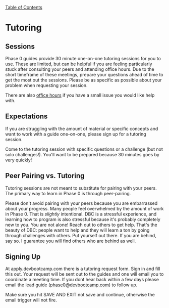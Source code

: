 [Table of Contents](README.md)

# Tutoring

## Sessions
Phase 0 guides provide 30 minute one-on-one tutoring sessions for you to use. These are limited, but can be helpful if you are feeling particularly stuck after consulting your peers and attending office hours. Due to the short timeframe of these meetings, prepare your questions ahead of time to get the most out the sessions. Please be as specific as possible about your problem when requesting your session.

There are also [office hours](office_hours.md) if you have a small issue you would like help with.


## Expectations
If you are struggling with the amount of material or specific concepts and want to work with a guide one-on-one, please sign up for a tutoring session.

Come to the tutoring session with specific questions or a challenge (but not solo challenges!). You'll want to be prepared because 30 minutes goes by very quickly!


## Peer Pairing vs. Tutoring

Tutoring sessions are not meant to substitute for pairing with your peers. The primary way to learn in Phase 0 is through peer-pairing.

Please don't avoid pairing with your peers because you are embarrassed about your progress. Many people feel overwhelmed by the amount of work in Phase 0. That is *slightly* intentional. DBC is a stressful experience, and learning how to program is also stressful because it's probably completely new to you. You are not alone! Reach out to others to get help. That's the beauty of DBC: people want to help and they will learn a ton by going through challenges with others. Put yourself out there. If you are behind, say so. I guarantee you will find others who are behind as well.

## Signing Up

At apply.devbootcamp.com there is a tutoring request form. Sign in and fill this out. Your request will be sent out to the guides and one will email you to coordinate a meeting time. If you dont hear back within a few days please email the lead guide (phase0@devbootcamp.com) to follow up.

Make sure you hit SAVE AND EXIT not save and continue, otherwise the email trigger will not fire.

